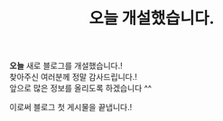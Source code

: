 ﻿---
title : " 오늘 개설했습니다."
categories:
  - Hello
#last_modified_at: 2021-10-26T15:12:19-04:00 업데이트날짜.
#toc: true
#toc_label: "안녕하세요"
#toc_sticky: true 고정할것인지?
---

**오늘** 새로 블로그를 개설했습니다.!   
찾아주신 여러분께 정말 감사드립니다.!   
앞으로 많은 정보를 올리도록 하겠습니다 ^^   
   
이로써 블로그 첫 게시물을 끝냅니다.!
